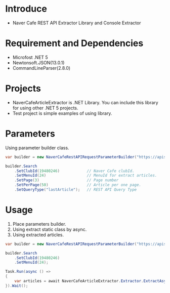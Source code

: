 # Introduce
* Naver Cafe REST API Extractor Library and Console Extractor

# Requirement and Dependencies
* Microfost .NET 5
* Newtonsoft.JSON(13.0.1)
* CommandLineParser(2.8.0)

# Projects
* NaverCafeArticleExtractor is .NET Library. You can include this library for using other .NET 5 projects.
* Test project is simple examples of using library.

# Parameters
Using parameter builder class.

```csharp
var builder = new NaverCafeRestAPIRequestParameterBuilder("https://apis.naver.com/cafe-web/cafe2/ArticleList.json");

builder.Search
    .SetClubId(19480246)            // Naver Cafe clubId.
    .SetMenuId(24)                  // MenuId for extract articles.
    .SetPage(3)                     // Page number
    .SetPerPage(50)                 // Article per one page.
    .SetQueryType("lastArticle");   // REST API Query Type
```

# Usage
1. Place parameters builder.
2. Using extract static class by async.
3. Using extracted articles.

```csharp
var builder = new NaverCafeRestAPIRequestParameterBuilder("https://apis.naver.com/cafe-web/cafe2/ArticleList.json");

builder.Search
    .SetClubId(19480246)
    .SetMenuId(24);

Task.Run(async () =>
{
    var articles = await NaverCafeArticleExtractor.Extractor.ExtractAsync(builder);
}).Wait();
```
